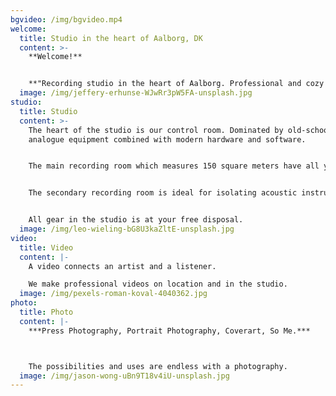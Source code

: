 ```yaml
---
bgvideo: /img/bgvideo.mp4
welcome:
  title: Studio in the heart of Aalborg, DK
  content: >-
    **Welcome!**


    **"Recording studio in the heart of Aalborg. Professional and cozy setting. We always have fresh coffee brewing."**
  image: /img/jeffery-erhunse-WJwRr3pW5FA-unsplash.jpg
studio:
  title: Studio
  content: >-
    The heart of the studio is our control room. Dominated by old-school
    analogue equipment combined with modern hardware and software. 


    The main recording room which measures 150 square meters have all your heart might desire including old Vox and Fender amplifiers as well as our 1896 Steinway & Sons B211 grand piano.


    The secondary recording room is ideal for isolating acoustic instruments or vocals during full band recording sessions. 


    All gear in the studio is at your free disposal.
  image: /img/leo-wieling-bG8U3kaZltE-unsplash.jpg
video:
  title: Video
  content: |-
    A video connects an artist and a listener.

    We make professional videos on location and in the studio.
  image: /img/pexels-roman-koval-4040362.jpg
photo:
  title: Photo
  content: |-
    ***Press Photography, Portrait Photography, Coverart, So Me.***



    The possibilities and uses are endless with a photography.
  image: /img/jason-wong-uBn9T18v4iU-unsplash.jpg
---
```

